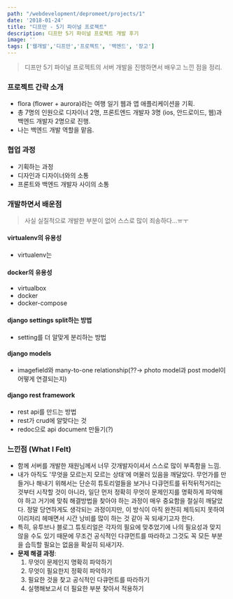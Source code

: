 ```yaml
---
path: "/webdevelopment/depromeet/projects/1"
date: '2018-01-24'
title: "디프만 - 5기 파이널 프로젝트"
description: 디프만 5기 파이널 프로젝트 개발 후기
image: ''
tags: ['웹개발','디프만','프로젝트', '백엔드', '장고']
---
```

> 디프만 5기 파이널 프로젝트의 서버 개발을 진행하면서 배우고 느낀 점을 정리.

### 프로젝트 간략 소개
- flora (flower + aurora)라는 여행 일기 웹과 앱 애플리케이션을 기획.
- 총 7명의 인원으로 디자이너 2명, 프론트엔드 개발자 3명 (ios, 안드로이드, 웹)과 백엔드 개발자 2명으로 진행.
- 나는 백엔드 개발 역할을 맡음.

### 협업 과정
- 기획하는 과정
- 디자인과 디자이너와의 소통
- 프론트와 백엔드 개발자 사이의 소통

### 개발하면서 배운점
> 사실 실질적으로 개발한 부분이 없어 스스로 많이 죄송하다...ㅠㅜ

#### virtualenv의 유용성
- virtualenv는 

#### docker의 유용성
- virtualbox
- docker
- docker-compose

#### django settings split하는 방법
- setting를 더 알맞게 분리하는 방법

#### django models
- imagefield와 many-to-one relationship(??-> photo model과 post model이 어떻게 연결되는지)

#### django rest framework
- rest api를 만드는 방법
- rest가 crud에 알맞다는 것
- redoc으로 api document 만들기(?)

### 느낀점 (What I Felt)
- 함께 서버를 개발한 재원님께서 너무 갓개발자이셔서 스스로 많이 부족함을 느낌.
- 내가 아직도 '무엇을 모르는지 모르는 상태'에 머물러 있음을 깨달았다. 무언가를 만들거나 해내기 위해서는 단순히 튜토리얼들을 보거나 다큐먼트를 뒤적뒤적거리는 것부터 시작할 것이 아니라, 일단 먼저 정확히 무엇이 문제인지를 명확하게 파악해야 하고 거기에 맞춰 해결방법을 찾아야 하는 과정이 매우 중요함을 절실히 깨달았다. 정말 당연하게도 생각되는 과정이지만, 이 방식이 아직 완전히 체득되지 못하여 이리저리 헤매면서 시간 낭비를 많이 하는 것 같아 꼭 되새기고자 한다.
- 특히, 유투브나 블로그 튜토리얼은 각자의 필요에 맞추었기에 나의 필요성과 맞지 않을 수도 있기 때문에 무조건 공식적인 다큐먼트를 따라하고 그것도 꼭 모든 부분을 습득할 필요는 없음을 확실히 되새기자.
- __문제 해결 과정__:
    1. 무엇이 문제인지 명확히 파악하기
    2. 무엇이 필요한지 정확히 파악하기
    3. 필요한 것을 찾고 공식적인 다큐먼트를 따라하기
    4. 실행해보고서 더 필요한 부분 찾아서 적용하기
